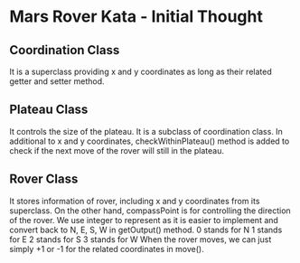 # Mars Rover Kata - Initial Thought


## Coordination Class
It is a superclass providing x and y coordinates as long as their related getter and setter method.

## Plateau Class
It controls the size of the plateau.
It is a subclass of coordination class.
In additional to x and y coordinates, checkWithinPlateau() method is added to check if the next move of the rover will still in the plateau.

## Rover Class
It stores information of rover, including x and y coordinates from its superclass.
On the other hand, compassPoint is for controlling the direction of the rover.
We use integer to represent as it is easier to implement and convert back to N, E, S, W in getOutput() method.
0 stands for N
1 stands for E
2 stands for S
3 stands for W
When the rover moves, we can just simply +1 or -1 for the related coordinates in move(). 
